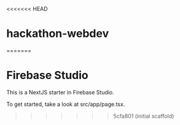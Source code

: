 <<<<<<< HEAD
# hackathon-webdev
=======
# Firebase Studio

This is a NextJS starter in Firebase Studio.

To get started, take a look at src/app/page.tsx.
>>>>>>> 5cfa801 (initial scaffold)
